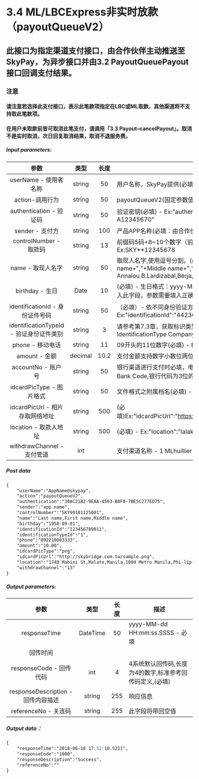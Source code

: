 # 3.4    ML/LBCExpress非实时放款（payoutQueueV2）

## 此接口为指定渠道支付接口，由合作伙伴主动推送至SkyPay，为异步接口并由3.2 PayoutQueuePayout接口回调支付结果。
### 注意
#### 请注意若选择此支付接口，表示此笔款项指定在LBC或ML取款，其他渠道将不支持取此笔款项。
#### 在用户未取款前皆可取消此笔支付，请调用「3.3 Payout–cancelPayout」。取消不是实时取消，次日回复取消结果，取消不退服务费。

##### Input parameters:
| 参数                        |    类型     | 长度    |描述|
| :-------------------------: | :-----------: |:-----:|--------------------------------|   
|userName - 使用者名称|string|50|用户名称，SkyPay提供(必填) - Ex:"userName":"AppName@skypay"|
|action-调用行为|string|50|payoutQueueV2(固定参数值)(必填) - Ex:"action":"payoutQueueV2"|
|authentication  - 验证码|string |50|验证密钥(必填) - Ex:"authentication":"E1234567-123C-1234-123F-A12345670"|
|sender - 支付方|string|100|产品APP名称(必填：由合作伙伴设计) - Ex:"sender":"APP NAME"|
|controlNumber - 取款码|string|13|前缀码5码+8~10个数字（前缀码在绑定邮箱中获取）(必填) - Ex:SKY**12345678|
|name - 取现人名字|string |50|取现人名字,使用逗号分割。(必填)  - Last name+","+First name+","+Middle name+","+Suffix - Ex:"name":"Lardizabal,Mary Annalou B.Lardizabal,Berja,|
|birthday - 生日|Date|10|(必填) - 生日格式：yyyy-MM-dd - Ex:"birthday":"1991-10-02" -  写入此字段，参数需要填入正确格式|
|identificationId - 身份证件号码|string|50|（必填）- 依不同身份验证方式,持有证件编号 - Ex:"identificationId":"442301922000"|
|identificationTypeId - 验证身份证件类别|string |3|请参考第7.3章，获取标识类型(必填) - Ex:IdentificationId IdentificationType Company ID2 Driver’s License|
|phone - 移动电话|string|11|09开头的11位数字(必填)  - Ex:"phone":"09270348095"|
|amount - 金额|decimal|10.2|支付金额支持数字小数位两位(必填) -  ex:"amount":3400.00|
|accountNo - 账户号|string |50|银行渠道进行支付时必填，电子钱包无此参数请参考第七章接口7.6 Get Bank Code,银行代码为3位的字符|
|idcardPicType - 图片格式|string|50|文件格式之附属档名(必填) - Ex:"idcardPicType":"jpg"|
|idcardPicUrl - 相片存取网络地址|string |500|(必填)Ex:"idcardPicUrl":"https://aaa.s3.amazonaws.comuploadfile12334"|
|location - 取款人地址|string |500|(必填) - Ex:"location":"lalakay los banos laguna"|
|withdrawChannel - 支付管道|int| |支付渠道名称 - 1 MLhuillier  -  13 LBCExpress|

##### Post data
```md
{
    "userName":"AppName@skypay",
    "action":"payoutQueueV2",
    "authentication":"30AC21B2-9EAA-4503-B0F0-7BE5C277ED75",
    "sender":"app name",
    "controlNumber":"SKY99101125001",
    "name":"Last name,First name,Middle name",
    "birthday":"1950-09-01",
    "identificationId":"123456789011",
    "identificationTypeId":"1",
    "phone":"092210083333",
    "amount":"10.00",
    "idcardPicType":"png",
    "idcardPicUrl":"http://skybridge.com.tw/sample.png",
    "location":"1740 Mabini St,Malate,Manila,1004 Metro Manila,Phi-líp-pin",
    "withdrawChannel":"13"
}

```
##### Output parameters:
| 参数                        |    类型     | 长度    |描述|
| :-------------------------: | :-----------: |:-----:|--------------------------------|   
|responseTime|DateTime|50|yyyy-MM-dd HH:mm:ss.SSSS - 必填|
|回传时间||||
|responseCode - 回传代码|int|4|4系统默认回传码,长度为4的数字,标准参考回传码定义,(必填)|
|responseDescription - 回传内容描述|string|255|响应信息|
|referenceNo - 关连码|string|255|此字段将带回空值|

##### Output data：
```md
{
    "responseTime":"2018-06-18 17:52:10.5211",
    "responseCode":"1000",
    "responseDescription":"Success",
    "referenceNo":""
}
```



